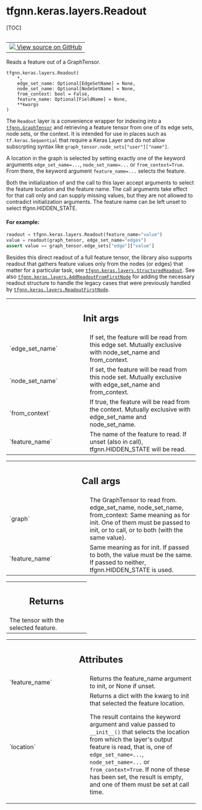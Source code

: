 # tfgnn.keras.layers.Readout

[TOC]

<!-- Insert buttons and diff -->

<table class="tfo-notebook-buttons tfo-api nocontent" align="left">
<td>
  <a target="_blank" href="https://github.com/tensorflow/gnn/tree/master/tensorflow_gnn/keras/layers/graph_ops.py#L38-L175">
    <img src="https://www.tensorflow.org/images/GitHub-Mark-32px.png" />
    View source on GitHub
  </a>
</td>
</table>

Reads a feature out of a GraphTensor.

<pre class="devsite-click-to-copy prettyprint lang-py tfo-signature-link">
<code>tfgnn.keras.layers.Readout(
    *,
    edge_set_name: Optional[EdgeSetName] = None,
    node_set_name: Optional[NodeSetName] = None,
    from_context: bool = False,
    feature_name: Optional[FieldName] = None,
    **kwargs
)
</code></pre>

<!-- Placeholder for "Used in" -->

The `Readout` layer is a convenience wrapper for indexing into a
<a href="../../../tfgnn/GraphTensor.md"><code>tfgnn.GraphTensor</code></a> and
retrieving a feature tensor from one of its edge sets, node sets, or the
context. It is intended for use in places such as `tf.keras.Sequential` that
require a Keras Layer and do not allow subscrpting syntax like
`graph_tensor.node_sets["user"]["name"]`.

A location in the graph is selected by setting exactly one of the keyword
arguments `edge_set_name=...`, `node_set_name=...` or `from_context=True`.
From there, the keyword argument `feature_name=...` selects the feature.

Both the initialization of and the call to this layer accept arguments to
select the feature location and the feature name. The call arguments take
effect for that call only and can supply missing values, but they are not
allowed to contradict initialization arguments. The feature name can be left
unset to select tfgnn.HIDDEN_STATE.

#### For example:

```python
readout = tfgnn.keras.layers.Readout(feature_name="value")
value = readout(graph_tensor, edge_set_name="edges")
assert value == graph_tensor.edge_sets["edge"]["value"]
```

Besides this direct readout of a full feature tensor, the library also supports
readout that gathers feature values only from the nodes (or edges) that matter
for a particular task, see
<a href="../../../tfgnn/keras/layers/StructuredReadout.md"><code>tfgnn.keras.layers.StructuredReadout</code></a>.
See also
<a href="../../../tfgnn/keras/layers/AddReadoutFromFirstNode.md"><code>tfgnn.keras.layers.AddReadoutFromFirstNode</code></a>
for adding the necessary readout structure to handle the legacy cases that were
previously handled by
<a href="../../../tfgnn/keras/layers/ReadoutFirstNode.md"><code>tfgnn.keras.layers.ReadoutFirstNode</code></a>.

<!-- Tabular view -->
 <table class="responsive fixed orange">
<colgroup><col width="214px"><col></colgroup>
<tr><th colspan="2"><h2 class="add-link">Init args</h2></th></tr>

<tr>
<td>
`edge_set_name`<a id="edge_set_name"></a>
</td>
<td>
If set, the feature will be read from this edge set.
Mutually exclusive with node_set_name and from_context.
</td>
</tr><tr>
<td>
`node_set_name`<a id="node_set_name"></a>
</td>
<td>
If set, the feature will be read from this node set.
Mutually exclusive with edge_set_name and from_context.
</td>
</tr><tr>
<td>
`from_context`<a id="from_context"></a>
</td>
<td>
If true, the feature will be read from the context.
Mutually exclusive with edge_set_name and node_set_name.
</td>
</tr><tr>
<td>
`feature_name`<a id="feature_name"></a>
</td>
<td>
The name of the feature to read. If unset (also in call),
tfgnn.HIDDEN_STATE will be read.
</td>
</tr>
</table>

<!-- Tabular view -->
 <table class="responsive fixed orange">
<colgroup><col width="214px"><col></colgroup>
<tr><th colspan="2"><h2 class="add-link">Call args</h2></th></tr>

<tr>
<td>
`graph`<a id="graph"></a>
</td>
<td>
The GraphTensor to read from.
edge_set_name, node_set_name, from_context: Same meaning as for init. One of
  them must be passed to init, or to call, or to both (with the same value).
</td>
</tr><tr>
<td>
`feature_name`<a id="feature_name"></a>
</td>
<td>
Same meaning as for init. If passed to both, the value must
be the same. If passed to neither, tfgnn.HIDDEN_STATE is used.
</td>
</tr>
</table>

<!-- Tabular view -->
 <table class="responsive fixed orange">
<colgroup><col width="214px"><col></colgroup>
<tr><th colspan="2"><h2 class="add-link">Returns</h2></th></tr>
<tr class="alt">
<td colspan="2">
The tensor with the selected feature.
</td>
</tr>

</table>





<!-- Tabular view -->
 <table class="responsive fixed orange">
<colgroup><col width="214px"><col></colgroup>
<tr><th colspan="2"><h2 class="add-link">Attributes</h2></th></tr>

<tr> <td> `feature_name`<a id="feature_name"></a> </td> <td> Returns the
feature_name argument to init, or None if unset. </td> </tr><tr> <td>
`location`<a id="location"></a> </td> <td> Returns a dict with the kwarg to init
that selected the feature location.

The result contains the keyword argument and value passed to `__init__()`
that selects the location from which the layer's output feature is read,
 that is, one of `edge_set_name=...`, `node_set_name=...` or
`from_context=True`. If none of these has been set, the result is
empty, and one of them must be set at call time.
</td>
</tr>
</table>



